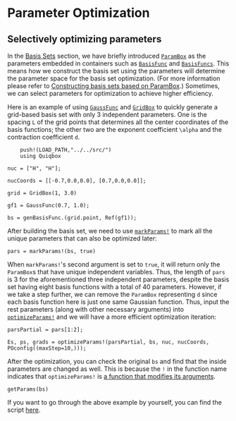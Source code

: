 # Parameter Optimization

## Selectively optimizing parameters

In the [Basis Sets](@ref) section, we have briefly introduced [`ParamBox`](@ref) as the parameters embedded in containers such as [`BasisFunc`](@ref) and [`BasisFuncs`](@ref). This means how we construct the basis set using the parameters will determine the parameter space for the basis set optimization. (For more information please refer to [Constructing basis sets based on ParamBox](@ref).) Sometimes, we can select parameters for optimization to achieve higher efficiency.

Here is an example of using [`GaussFunc`](@ref) and [`GridBox`](@ref) to quickly generate a grid-based basis set with only 3 independent parameters. One is the spacing ``L`` of the grid points that determines all the center coordinates of the basis functions; the other two are the exponent coefficient ``\alpha`` and the contraction coefficient ``d``.
```@setup 3
    push!(LOAD_PATH,"../../src/")
    using Quiqbox
```
```@repl 3
nuc = ["H", "H"];

nucCoords = [[-0.7,0.0,0.0], [0.7,0.0,0.0]];

grid = GridBox(1, 3.0)

gf1 = GaussFunc(0.7, 1.0);

bs = genBasisFunc.(grid.point, Ref(gf1));
```

After building the basis set, we need to use [`markParams!`](@ref) to mark all the unique parameters that can also be optimized later:
```@repl 3
pars = markParams!(bs, true)
```

When `markParams!`'s second argument is set to `true`, it will return only the `ParamBox`s that have unique independent variables. Thus, the length of `pars` is 3 for the aforementioned three independent parameters, despite the basis set having eight basis functions with a total of 40 parameters. However, if we take a step further, we can remove the `ParamBox` representing ``d`` since each basis function here is just one same Gaussian function. Thus, input the rest parameters (along with other necessary arguments) into [`optimizeParams!`](@ref) and we will have a more efficient optimization iteration: 
```@repl 3
parsPartial = pars[1:2];

Es, ps, grads = optimizeParams!(parsPartial, bs, nuc, nucCoords, POconfig((maxStep=10,)));
```

After the optimization, you can check the original `bs` and find that the inside parameters are changed as well. This is because the `!` in the function name indicates that `optimizeParams!` is [a function that modifies its arguments](https://docs.julialang.org/en/v1/manual/style-guide/#bang-convention).
```@repl 3
getParams(bs)
```

If you want to go through the above example by yourself, you can find the script [here](https://github.com/frankwswang/Quiqbox.jl/blob/main/examples/OptimizeParams.jl).